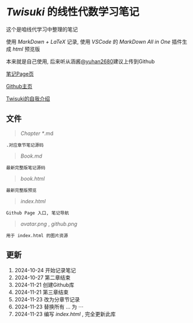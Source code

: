 # _Twisuki_ 的线性代数学习笔记

这个是咱线代学习中整理的笔记

使用 _MarkDown + LaTeX_ 记录, 使用 _VSCode_ 的 _MarkDown All in One_ 插件生成 _html_ 预览版

本来就是自己使用, 后来听从涵酱[@yuhan2680](https://github.com/yuhan2680)建议上传到Github

[笔记Page页](https://twisuki.github.io/Notes-on-Linear-Algebra)

[Github主页](https://github.com/Twisuki)

[Twisuki的自我介绍](https://twisuki.github.io)

## 文件

> _Chapter *_.md

    .对应章节笔记源码

> _Book.md_

    最新完整版笔记源码

> _book.html_

    最新完整版预览

> _index.html_

    Github Page 入口, 笔记导航

> _avatar.png_ , _github.png_

    用于 index.html 的图片资源

## 更新

1. 2024-10-24 开始记录笔记
2. 2024-10-27 第二章结束
3. 2024-11-21 创建Github库
4. 2024-11-21 第三章结束
5. 2024-11-23 改为分章节记录
6. 2024-11-23 替换所有 $\dots$ 为 $\cdots$
7. 2024-11-23 编写 _index.html_ , 完全更新此库
